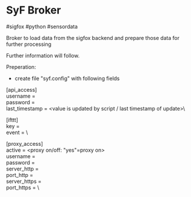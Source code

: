 # SyF Broker
#sigfox #python #sensordata 

Broker to load data from the sigfox backend and prepare those data for further processing

Further information will follow.



Preperation:
- create file "syf.config" with following fields

[api_access]\
username = <sigfox api access username>\
password = <sigfox api access username>\
last_timestamp = <value is updated by script / last timestamp of update>\

[ifttt]\
key = <ifttt webhook magic key>\
event = <ifttt event name>\

[proxy_access]\
active = <proxy on/off: "yes"=proxy on>\
username = <proxy access username>\
password = <proxy access password>\
server_http = <http proxy server name>\
port_http = <http proxy server port>\
server_https = <https proxy server name>\
port_https = <https proxy server port>\